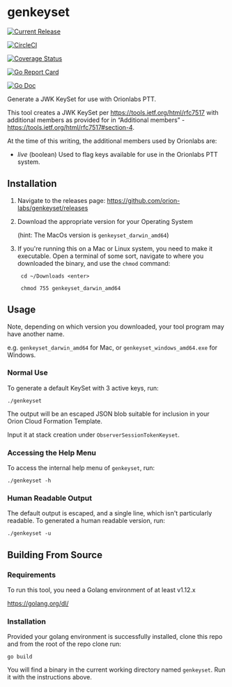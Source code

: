 # genkeyset

[![Current Release](https://img.shields.io/github/release/orion-labs/genkeyset.svg)](https://img.shields.io/github/release/orion-labs/genkeyset.svg)

[![CircleCI](https://circleci.com/gh/orion-labs/genkeyset.svg?style=svg)](https://circleci.com/gh/orion-labs/genkeyset)

[![Coverage Status](https://codecov.io/gh/orion-labs/genkeyset/branch/master/graph/badge.svg)](https://codecov.io/gh/orion-labs/genkeyset)

[![Go Report Card](https://goreportcard.com/badge/github.com/orion-labs/genkeyset)](https://goreportcard.com/report/github.com/orion-labs/genkeyset)

[![Go Doc](https://img.shields.io/badge/godoc-reference-blue.svg?style=flat-square)](http://godoc.org/github.com/orion-labs/genkeyset/pkg/genkeyset)

Generate a JWK KeySet for use with Orionlabs PTT.

This tool creates a JWK KeySet per https://tools.ietf.org/html/rfc7517 with additional members as provided for in “Additional members” - https://tools.ietf.org/html/rfc7517#section-4.  

At the time of this writing, the additional members used by Orionlabs are:

* *live* (boolean)  Used to flag keys available for use in the Orionlabs PTT system.

## Installation

1. Navigate to the releases page: https://github.com/orion-labs/genkeyset/releases

2. Download the appropriate version for your Operating System 

    (hint: The MacOs version is `genkeyset_darwin_amd64`)

3. If you're running this on a Mac or Linux system, you need to make it executable.  Open a terminal of some sort, navigate to where you downloaded the binary, and use the `chmod` command:

        cd ~/Downloads <enter>
        
        chmod 755 genkeyset_darwin_amd64
        
        
## Usage

Note, depending on which version you downloaded, your tool program may have another name.

e.g. `genkeyset_darwin_amd64` for Mac, or `genkeyset_windows_amd64.exe` for Windows.

### Normal Use
To generate a default KeySet with 3 active keys, run:

    ./genkeyset
  
The output will be an escaped JSON blob suitable for inclusion in your Orion Cloud Formation Template.  

Input it at stack creation under `ObserverSessionTokenKeyset`.

### Accessing the Help Menu

To access the internal help menu of `genkeyset`, run:

    ./genkeyset -h
    
### Human Readable Output

The default output is escaped, and a single line, which isn't particularly readable.  To generated a human readable version, run:

    ./genkeyset -u

## Building From Source

### Requirements

To run this tool, you need a Golang environment of at least v1.12.x

https://golang.org/dl/

### Installation

Provided your golang environment is successfully installed, clone this repo and from the root of the repo clone run:

    go build
    
You will find a binary in the current working directory named `genkeyset`.  Run it with the instructions above.

